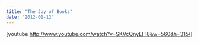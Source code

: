 ```yaml
---
title: "The Joy of Books"
date: "2012-01-12"
---
```


\[youtube http://www.youtube.com/watch?v=SKVcQnyEIT8&w=560&h=315\]
